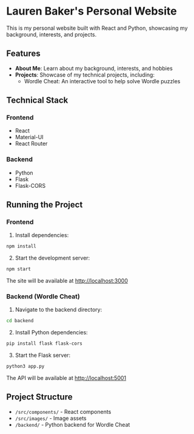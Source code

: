 # Lauren Baker's Personal Website

This is my personal website built with React and Python, showcasing my background, interests, and projects. 

## Features

- **About Me**: Learn about my background, interests, and hobbies
- **Projects**: Showcase of my technical projects, including:
  - Wordle Cheat: An interactive tool to help solve Wordle puzzles

## Technical Stack

### Frontend
- React
- Material-UI
- React Router

### Backend
- Python
- Flask
- Flask-CORS

## Running the Project

### Frontend
1. Install dependencies:
```bash
npm install
```

2. Start the development server:
```bash
npm start
```
The site will be available at [http://localhost:3000](http://localhost:3000)

### Backend (Wordle Cheat)
1. Navigate to the backend directory:
```bash
cd backend
```

2. Install Python dependencies:
```bash
pip install flask flask-cors
```

3. Start the Flask server:
```bash
python3 app.py
```
The API will be available at [http://localhost:5001](http://localhost:5001)

## Project Structure

- `/src/components/` - React components
- `/src/images/` - Image assets
- `/backend/` - Python backend for Wordle Cheat